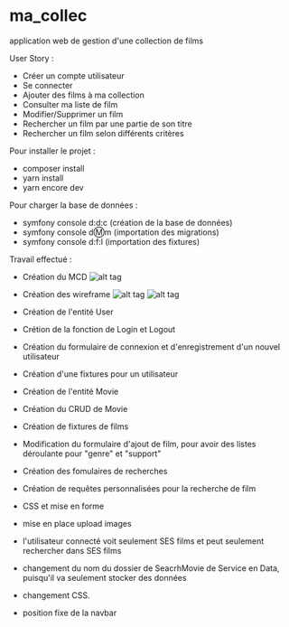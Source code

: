 # ma_collec
application web de gestion d'une collection de films

User Story :

- Créer un compte utilisateur
- Se connecter
- Ajouter des films à ma collection
- Consulter ma liste de film
- Modifier/Supprimer un film
- Rechercher un film par une partie de son titre
- Rechercher un film selon différents critères

Pour installer le projet :

- composer install
- yarn install
- yarn encore dev

Pour charger la base de données :

- symfony console d:d:c (création de la base de données)
- symfony console d:m:m (importation des migrations)
- symfony console d:f:l (importation des fixtures)

Travail effectué :

- Création du MCD
  ![alt tag](https://user-images.githubusercontent.com/71085005/107003664-6eafd980-678d-11eb-9995-5ce77c151a86.jpg)
- Création des wireframe
  ![alt tag](https://user-images.githubusercontent.com/71085005/107003813-acacfd80-678d-11eb-8621-6c5522394957.jpg)
  ![alt tag](https://user-images.githubusercontent.com/71085005/107003888-c4848180-678d-11eb-911f-936fe9ecd04e.jpg)

- Création de l'entité User
- Crétion de la fonction de Login et Logout
- Création du formulaire de connexion et d'enregistrement d'un nouvel utilisateur
- Création d'une fixtures pour un utilisateur

- Création de l'entité Movie
- Création du CRUD de Movie
- Création de fixtures de films
- Modification du formulaire d'ajout de film, pour avoir des listes déroulante pour "genre" et "support"
- Création des fomulaires de recherches
- Création de requêtes personnalisées pour la recherche de film

- CSS et mise en forme

- mise en place upload images

- l'utilisateur connecté voit seulement SES films et peut seulement rechercher dans SES films

- changement du nom du dossier de SeacrhMovie de Service en Data, puisqu'il va seulement stocker des données

- changement CSS.

- position fixe de la navbar
